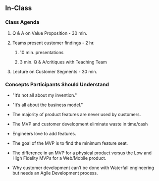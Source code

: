 ## In-Class

### Class Agenda

1. Q & A on Value Proposition - 30 min.

2. Teams present customer findings - 2 hr.

    1. 10 min. presentations

    2. 3 min. Q & A/critiques with Teaching Team	

3. Lecture on Customer Segments - 30 min.

### Concepts Participants Should Understand 

* "It’s not all about my invention."

* "It’s all about the business model."

* The majority of product features are never used by customers.

* The MVP and customer development eliminate waste in time/cash

* Engineers love to add features.

* The goal of the MVP is to find the minimum feature seat.

* The difference in an MVP for a physical product versus the Low and High Fidelity MVPs for a Web/Mobile product. 

* Why customer development can’t be done with Waterfall engineering but needs an Agile Development process.
